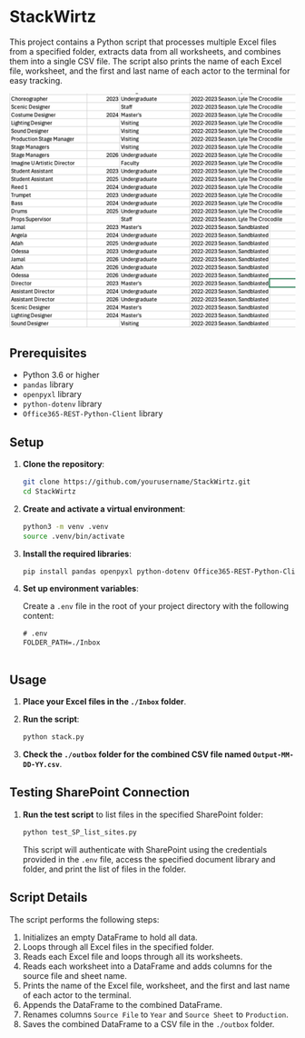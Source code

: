 # StackWirtz

This project contains a Python script that processes multiple Excel files from a specified folder, extracts data from all worksheets, and combines them into a single CSV file. The script also prints the name of each Excel file, worksheet, and the first and last name of each actor to the terminal for easy tracking. 

![Picture of spreadsheet with flattened data](img/example.png)

## Prerequisites

- Python 3.6 or higher
- `pandas` library
- `openpyxl` library
- `python-dotenv` library
- `Office365-REST-Python-Client` library

## Setup

1. **Clone the repository**:

    ```sh
    git clone https://github.com/yourusername/StackWirtz.git
    cd StackWirtz
    ```

2. **Create and activate a virtual environment**:

    ```sh
    python3 -m venv .venv
    source .venv/bin/activate
    ```

3. **Install the required libraries**:

    ```sh
    pip install pandas openpyxl python-dotenv Office365-REST-Python-Client
    ```

4. **Set up environment variables**:

    Create a `.env` file in the root of your project directory with the following content:

    ```properties
    # .env
    FOLDER_PATH=./Inbox


## Usage

1. **Place your Excel files in the `./Inbox` folder**.

2. **Run the script**:

    ```sh
    python stack.py
    ```

3. **Check the `./outbox` folder for the combined CSV file named `Output-MM-DD-YY.csv`**.

## Testing SharePoint Connection

1. **Run the test script** to list files in the specified SharePoint folder:

    ```sh
    python test_SP_list_sites.py
    ```

    This script will authenticate with SharePoint using the credentials provided in the `.env` file, access the specified document library and folder, and print the list of files in the folder.

## Script Details

The script performs the following steps:

1. Initializes an empty DataFrame to hold all data.
2. Loops through all Excel files in the specified folder.
3. Reads each Excel file and loops through all its worksheets.
4. Reads each worksheet into a DataFrame and adds columns for the source file and sheet name.
5. Prints the name of the Excel file, worksheet, and the first and last name of each actor to the terminal.
6. Appends the DataFrame to the combined DataFrame.
7. Renames columns `Source File` to `Year` and `Source Sheet` to `Production`.
8. Saves the combined DataFrame to a CSV file in the `./outbox` folder.
